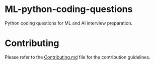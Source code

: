 # ML-python-coding-questions
Python coding questions for ML and AI interview preparation.

# Contributing

Please refer to the [Contributing.md](Contributing.md) file for the contribution guidelines.

